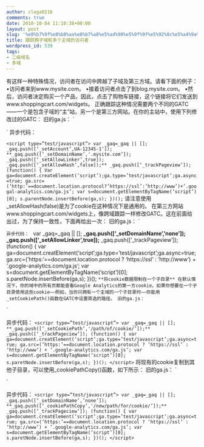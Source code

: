 ```yaml
---
author: cloga0216
comments: true
date: 2010-10-04 11:10:38+00:00
layout: post
slug: '%e8%b7%9f%e8%b8%aa%e8%b7%a8%e5%ad%90%e5%9f%9f%e5%92%8c%e5%a4%9a%e4%b8%aa%e4%b8%bb%e5%9f%9f%e7%9a%84%e8%ae%bf%e9%97%ae%e8%80%85'
title: 跟踪跨子域和多个主域的访问者
wordpress_id: 539
tags:
- 二级域名
- 多域
---
```


有这样一种特殊情况，访问者在访问中跨越了子域及第三方域。请看下面的例子：
•访问者来到www.mysite.com。
•接着访问者点击了到blog.mysite.com。
•然后，访问者决定购买一个产品，因此，点击了购物车链接，这个链接将它们发送到www.shoppingcart.com/widgets。
正确跟踪这种情况需要两个不同的GATC——一个是包含子域的“主”站，另一个是第三方网站。在你的主站中，使用下列修改过的GATC：
旧的ga.js：
`<script type=”test/javascript”>
var gaJsHost=((“https:”==document.location.protocol)? https://ssl”:”http://www.”);
document.write(unescape(%3Cscript src=’”+gaJsHost+”google-analytics.com/ga.js’ type=’test/javascript’%3E%3C/script%3E”));
</script>
<script type=”test/javascript”>
try{
var pageTracker=_gat._getTracker(“UA-12345-1”);
**pageTracker._setDomainName(“.mysite.com”);
pageTracker._setAllowLinker(true);
pageTracker._setAllowHash(false);**
pageTracker._trackPageview();
} catch(err) {}</script>`
<!-- more -->异步代码：
`<script type=”test/javascript”>
var _gaq=_gaq || [];
_gaq.push([‘_setAccount’,UA-12345-1’]);
**_gaq.push([‘_setDomainName’,'.mysite.com’]);
_gaq.push([‘_setAllowLinker’,true]);
_gaq.push([‘_setAllowHash’,false]);**
_gaq.push([‘_trackPageview’]);
(function() {
Var ga=document.createElement(‘script’);ga.type=’test/javascript’;ga.async=true;
ga.src=(‘http:’==document.location.protocol?’https://ssl’:’http://www’)+’.googal-analytics.com/ga.js’;
var s=document.getElementByTagName(‘script’)[0];
s.parentNode.insertBefore(ga,s);
})();`
请注意使用_setAllowHash(false)是为了cookie在这种情况下是通用的。
在第三方网站www.shoppingcart.com/widgets上，像跨域跟踪一样修改GATC。这在前面给出过，为了保持一致性，下面再给出一次：
旧的ga.js：
`<script type=”test/javascript”>
Var gaJsHost=((“https:”==document.location.protocol)?”https://ssl.”:”http://www.”);
Document.write(unescape(“%3Cscript src=’”+gaJsHost+”google-analytics.com/ga.js’ type=’test/Javascript’ %3E%3C/script%3E”));
</script>
<script type=”test/javascript”>
try{
var pageTracker=_gat.getTracker(“UA-12345-1”);
**pageTracker._setDomainName(“none”);
pageTracker._setAllowLinker(true);**
pageTracker._trackPageview();
}catch(err) {}</script>
`异步代码：
`<scripr type=”test/javascript”>
var _gaq=_gaq || [];
**_gaq.push([‘_setDomainName’,’none’]);
_gaq.push([‘_setAllowLinker’,true]);**
_gaq.push([‘_trackPageview’]);
(function() {
var ga=document.creatElement(‘script’;ga.type=’test/javascript’;ga.async=true;
ga.src=(’https:’==document.location.protocol ? ‘https://ssl’ : ‘http://www’) + ’.google-analytics.com/ga.js’;
var s=document.getElementByTagName(‘script’)[0];
s.paretNode.insertBefore(ga,s);
})();
</script>`
**将cookie数据限制在一个子目录**
在默认情况下，你的域中的所有页都能查看Google Analytics的第一方cookie。如果你想要在一个子目录使用这些cookie——例如，当你只拥有一个主域的一个子目录时——你能用_setCookiePath()函数在GATC中设置首选的路径。
旧的ga.js：
`<script type=”text/javascript”>
var gaJsHost = ((“https:” == document.location.protocol) ? “https://ssl.” : “http://www. “);
document.write(unescape(“%3Cscript src=’” + gaJsHost + “google-analytics.com/ga.js’ type=’text/javascript’%3E%3C/script%3E”));
</script>
<script type=”text/javascript”>
try {
var pageTracker = _gat._getTracker(“UA-12345-1”);
**pageTracker._setCookiePath(“/path/of/cookie/”);**
pageTracker._trackPageview();
} catch(err) {}</script>`
异步代码：
`<scripr type=”test/javascript”>
var _gaq=_gaq || [];
**_gaq.push([‘_setCookiePath’,'/path/of/cookie/’]);**
_gaq.push([‘_trackPageciew’]);
(function() {
var ga=document.creatElement(‘script’;ga.type=’test/javascript’;ga.async=true;
ga.src=(’https:’==document.location.protocol ? ‘https://ssl’ : ‘http://www’) + ’.google-analytics.com/ga.js’;
var s=document.getElementByTagName(‘script’)[0];
s.paretNode.insertBefore(ga,s);
})();
</script>`
将现有的cookie复制到其他子目录，可以使用_cookiePathCopy()函数，如下所示：
旧的ga.js：
`<script type=”text/javascript”>
var gaJsHost = ((“https:” == document.location.protocol) ? “https://ssl.”: “http://www. “);
document.write(unescape(“%3Cscript src=’” + gaJsHost + “google-analytics.com/ga.js’ type=’text/javascript’%3E%3C/script%3E”));
</script>
<script type=”text/javascript”>
try {
var pageTracker = _gat._getTracker(“UA-12345-1”);
pageTracker._trackPageview();
**pageTracker._cookiePathCopy(“/new/path/for/cookies/”);**
} catch(err) {}</script>`
异步代码：
`<scripr type=”test/javascript”>
var _gaq=_gaq || [];
_gaq.push([‘_setDomainName’,’none’]);
**_gaq.push([‘_cookiePathCopy’,'/new/path/for/cookie/’]);**
_gaq.push([‘_trackPageciew’]);
(function() {
var ga=document.creatElement(‘script’;ga.type=’test/javascript’;ga.async=true;
ga.src=(’https:’==document.location.protocol ? ‘https://ssl’ : ‘http://www’) + ’.google-analytics.com/ga.js’;
var s=document.getElementByTagName(‘script’)[0];
s.paretNode.insertBefore(ga,s);
})();
</script>`
